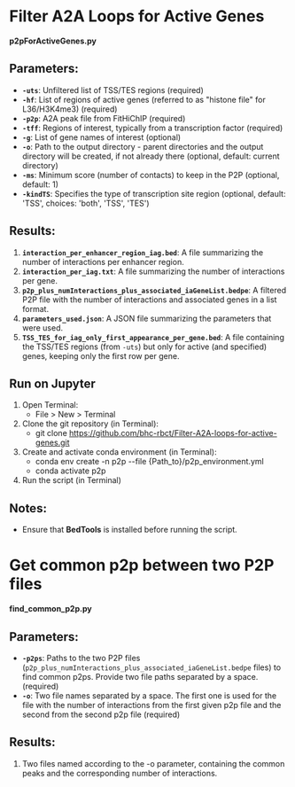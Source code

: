 # Filter A2A Loops for Active Genes

**p2pForActiveGenes.py**

## Parameters:

- **`-uts`**: Unfiltered list of TSS/TES regions (required)
- **`-hf`**: List of regions of active genes (referred to as "histone file" for L36/H3K4me3) (required)
- **`-p2p`**: A2A peak file from FitHiChIP (required)
- **`-tff`**: Regions of interest, typically from a transcription factor (required)
- **`-g`**: List of gene names of interest (optional)
- **`-o`**: Path to the output directory - parent directories and the output directory will be created, if not already there (optional, default: current directory)
- **`-ms`**: Minimum score (number of contacts) to keep in the P2P (optional, default: 1)
- **`-kindTS`**: Specifies the type of transcription site region (optional, default: 'TSS', choices: 'both', 'TSS', 'TES')

## Results:

1. **`interaction_per_enhancer_region_iag.bed`**: A file summarizing the number of interactions per enhancer region.
2. **`interaction_per_iag.txt`**: A file summarizing the number of interactions per gene.
3. **`p2p_plus_numInteractions_plus_associated_iaGeneList.bedpe`**: A filtered P2P file with the number of interactions and associated genes in a list format.
4. **`parameters_used.json`**: A JSON file summarizing the parameters that were used.
5. **`TSS_TES_for_iag_only_first_appearance_per_gene.bed`**: A file containing the TSS/TES regions (from `-uts`) but only for active (and specified) genes, keeping only the first row per gene.

## Run on Jupyter
1. Open Terminal:
   - File > New > Terminal
2. Clone the git repository (in Terminal):
     - git clone https://github.com/bhc-rbct/Filter-A2A-loops-for-active-genes.git
3. Create and activate conda environment (in Terminal):
   - conda env create -n p2p --file {Path_to}/p2p_environment.yml
   - conda activate p2p
4. Run the script (in Terminal)

## Notes:

- Ensure that **BedTools** is installed before running the script.

# Get common p2p between two P2P files

**find_common_p2p.py**

## Parameters:

- **`-p2ps`**: Paths to the two P2P files (`p2p_plus_numInteractions_plus_associated_iaGeneList.bedpe` files) to find common p2ps. Provide two file paths separated by a space. (required)
- **`-o`**: Two file names separated by a space. The first one is used for the file with the number of interactions from the first given p2p file and the second from the second p2p file (required)

## Results:

1. Two files named according to the -o parameter, containing the common peaks and the corresponding number of interactions.
